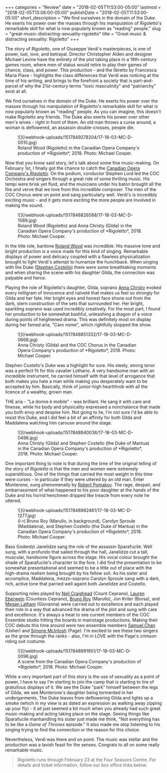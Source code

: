 +++
categories = "Review"
date = "2018-02-05T11:53:00-05:00"
lastmod = "2018-02-05T13:06:00-05:00"
publishDate = "2018-02-05T11:53:00-05:00"
short_description = "We find ourselves in the domain of the Duke. He exerts his power over the masses through his manipulation of Rigoletto's remarkable skill for what is now popularly known as \"reading\" people."
slug = "great-music-distracting-sexuality-rigoletto"
title = "Great music &amp; distracting sexuality: Rigoletto"
+++

The story of *Rigoletto*, one of Giuseppe Verdi's masterpieces, is one of power, lust, love, and betrayal. Director Christopher Alden and designer Michael Levine have the entirety of the plot taking place in a 19th-century games room, where men of status would retire to play their games of chance, class, and power. This production - and the libretto by Francesca Maria Piave - highlights the class differences that Verdi was noticing at the time of his writing, and brings to the forefront a society that is part-and-parcel of why the 21st-century terms "toxic masculinity" and "patriarchy" exist at all. 

We find ourselves in the domain of the Duke. He exerts his power over the masses through his manipulation of Rigoletto's remarkable skill for what is now popularly known as "reading" people. As you can imagine, this doesn't make Rigoletto any friends. The Duke also exerts his power over other men's wives - right in front of them. An old man throws a curse around, a woman is deflowered, an assassin double-crosses, people die. 

<figure data-type="image">
![](/webhook-uploads/1517849278204/17-18-03-MC-D-0010.jpg)
<figcaption>Roland Wood (Rigoletto) in the Canadian Opera Company's production of *Rigoletto*, 2018. Photo: Michael Cooper.</figcaption>
</figure>

Now that you know said story, let's talk about some fine music-making. On February 1st, I finally got the chance to catch the [Canadian Opera Company's *Rigoletto*](https://www.coc.ca/productions/13071). On the podium, conductor Stephen Lord led the COC Orchestra and singers through a great ride of some thrilling music. His tempi were brisk yet fluid, and the musicians under his baton brought all the fire and verve that we love from this incredible composer. The men of the COC Chorus were on point and sang particularly well. Verdi's is incredibly exciting music - and it gets more exciting the more people are involved in making the sound. 

<figure data-type="image">
![](/webhook-uploads/1517848826588/17-18-03-MC-D-1089.jpg)
<figcaption>Roland Wood (Rigoletto) and Anna Christy (Gilda) in the Canadian Opera Company's production of *Rigoletto*, 2018. Photo: Michael Cooper.</figcaption>
</figure>

In the title role, baritone [Roland Wood](/scene/people/roland-wood/) was incredible. His massive tone and bright production is a voice made for this kind of singing. Remarkable displays of power and delicacy coupled with a flawless physicalization brought to light Verdi's attempt to humanize the hunchback. When singing with the Duke ([Stephen Costello](/scene/people/stephen-costello/)) there were some breathtaking moments and when sharing the scene with his daughter Gilda, the connection was palpable and fierce. 

Playing the role of Rigoletto's daughter, Gilda, soprano [Anna Christy](/scene/people/anna-christy/) evoked every milligram of innocence and naïveté that makes us feel so strongly for Gilda and her fate. Her bright eyes and honest face shone out from the dark, stern construction of the sets that surrounded her. Her bright, sparkling soprano was used incredibly creatively. For the most part, I found her production to be somewhat bashful, unleashing a dragon of a voice during points of heightened drama. This was definitely most on display during her famed aria, "Caro nome", which rightfully stopped the show. 

<figure data-type="image">
![](/webhook-uploads/1517848851332/17-18-03-MC-D-0668.jpg)
<figcaption>Anna Christy (Gilda) and the COC Chorus in the Canadian Opera Company's production of *Rigoletto*, 2018. Photo: Michael Cooper.</figcaption>
</figure>

Stephen Costello's Duke was a highlight for sure. His steely, strong tenor was a perfect fit for this cavalier Lothario. A very handsome man with an incredible instrument, he carried himself with that level of arrogance that both makes you hate a man while making you desperately want to be accepted by him. Basically, think of junior-high heartthrob with all the licence of a wealthy, grown man. 

THE aria - "La donne è mobile" - was brilliant. He sang it with care and finesse, while his body and physicality expressed a nonchalance that made you both envy and despise him. Not going to lie, I'm not sure I'd be able to resist this Duke, and I did feel a bit of an affinity for both Gilda and Maddalena watching him carouse around the stage.

<figure data-type="image">
![](/webhook-uploads/1517848940036/17-18-03-MC-D-0498.jpg)
<figcaption>Anna Christy (Gilda) and Stephen Costello (the Duke of Mantua) in the Canadian Opera Company's production of *Rigoletto*, 2018. Photo: Michael Cooper.</figcaption>
</figure>

One important thing to note is that during the time of the original telling of the story of *Rigoletto* is that the men and women were extremely superstitious. One of the things that carried the most weight in this time were curses - in particular if they were uttered by an old man. Enter Monterone, sung phenomenally by [Robert Pomakov](/scene/people/robert-pomakov/). The rage, despair, and embarrassment of what happened to his poor daughter at the hands of the Duke and his horrid henchmen dripped like treacle from every note he uttered. 

<figure data-type="image">
![](/webhook-uploads/1517848982461/17-18-03-MC-D-1277.jpg)
<figcaption>(l-r) Bruno Roy (Marullo, in background), Carolyn Sproule (Maddalena), and Stephen Costello (the Duke of Mantua) in the Canadian Opera Company's production of *Rigoletto*, 2018. Photo: Michael Cooper.</figcaption>
</figure>

Bass Goderdzi Janelidze sang the role of the assassin Sparafucile. Well sung, with a profundo that sailed through the hall, Janelidze cut a tall, muscular, handsome figure across the stage. His vocal colour brought the shade of Sparafucile's character to the fore. I did find the presentation to be somewhat presentational and seemed to be a little out of place with the high-drama realism being brought by his fellow soli. As his sister and accomplice, Maddalena, mezzo-soprano Carolyn Sproule sang with a dark, rich, active tone that parried well againt both Janelidze and Costello. 

Supporting roles played by [Neil Craighead](/scene/people/neil-craighead/) (Count Ceprano), [Lauren Eberwein](/scene/people/lauren-eberwein/) (Countess Ceprano), [Bruno Roy](/scene/people/bruno-roy/) (Marullo), Jon Kriter (Borsa), and [Megan Latham](/scene/people/megan-latham/) (Giovanna) were carried out to excellence and each played their role in a way that advanced the drama of the plot and sung with care and excellence. It's always a treat to see current members of the COC Ensemble studio hitting the boards in mainstage productions. Making their COC debuts this time around were two ensemble members [Samuel Chan](/scene/people/samuel-chan/) (Usher) and [Simone McIntosh](/scene/people/simone-mcintosh/) (Page). I'm excited to see these two singers as the grow through the ranks - also, I'm in LOVE with the Page's crimson riding suit costume. 

<figure data-type="image">
![](/webhook-uploads/1517848991951/17-18-03-MC-D-0096.jpg)
<figcaption>A scene from the Canadian Opera Company's production of *Rigoletto*, 2018. Photo: Michael Cooper.</figcaption>
</figure>

While a very important part of this story is the use of sexuality as a point of power, I have to say I'm starting to join the camp that is starting to tire of gratuitous displays of it. We see the Duke "park" himself between the legs of Gilda, we see Monterone's daughter being tormented in her undergarments, The Duke leaves from deflowering Gilda and lights up a smoke (which in my view is as dated an expression as walking away zipping up your fly) - it all just seemed a bit much when you already had such great music-making and acting taking place on the stage. Seeing things like Sparafucile manhandling his sister just made me think, "Not everything has to be like a *Game of Thrones* episode." It also made me stop listening to his singing trying to find the connection or the reason for this choice. 

Nevertheless, Verdi was there and on point. The music was stellar and the production was a lavish feast for the senses. Congrats to all on some really remarkable music.

>Rigoletto runs through February 23 at the Four Seasons Centre. For details and ticket information, follow our box office links below.
